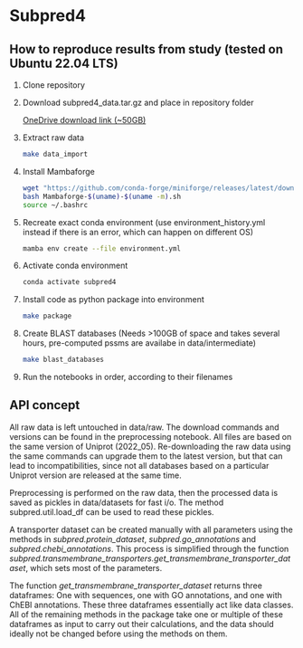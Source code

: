 # Subpred4

## How to reproduce results from study (tested on Ubuntu 22.04 LTS)

1. Clone repository

2. Download subpred4_data.tar.gz and place in repository folder

    [OneDrive download link (~50GB)](https://unisaarlandde-my.sharepoint.com/:u:/g/personal/ande010_uni-saarland_de/EdtikTFsnuJGoUhtmvnM1PkBXGHGBB15ipbmWZco3ZrQag?e=6kcVpd)

3. Extract raw data

    ```bash
    make data_import
    ```

4. Install Mambaforge

    ```bash
    wget "https://github.com/conda-forge/miniforge/releases/latest/download/Mambaforge-$(uname)-$(uname -m).sh"
    bash Mambaforge-$(uname)-$(uname -m).sh
    source ~/.bashrc
    ```

5. Recreate exact conda environment (use environment_history.yml instead if there is an error, which can happen on different OS)

    ```bash
    mamba env create --file environment.yml
    ```

6. Activate conda environment

    ```bash
    conda activate subpred4
    ```

7. Install code as python package into environment

    ```bash
    make package
    ```

8. Create BLAST databases (Needs >100GB of space and takes several hours, pre-computed pssms are availabe in data/intermediate)

    ```bash
    make blast_databases
    ```

9. Run the notebooks in order, according to their filenames

## API concept

All raw data is left untouched in data/raw. The download commands and versions can be found in the preprocessing notebook. All files are based on the same version of Uniprot (2022_05). Re-downloading the raw data using the same commands can upgrade them to the latest version, but that can lead to incompatibilities, since not all databases based on a particular Uniprot version are released at the same time.

Preprocessing is performed on the raw data, then the processed data is saved as pickles in data/datasets for fast i/o. The method subpred.util.load_df can be used to read these pickles.

A transporter dataset can be created manually with all parameters using the methods in *subpred.protein_dataset*, *subpred.go_annotations* and *subpred.chebi_annotations*. This process is simplified through the function *subpred.transmembrane_transporters.get_transmembrane_transporter_dataset*, which sets most of the parameters.

The function *get_transmembrane_transporter_dataset* returns three dataframes: One with sequences, one with GO annotations, and one with ChEBI annotations. These three dataframes essentially act like data classes. All of the remaining methods in the package take one or multiple of these dataframes as input to carry out their calculations, and the data should ideally not be changed before using the methods on them.
